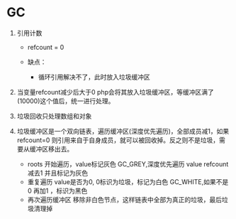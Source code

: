 # GC

1. 引用计数
	- refcount = 0 

	- 缺点：
		- 循环引用解决不了，此时放入垃圾缓冲区

2. 当变量refcount减少后大于0  php会将其放入垃圾缓冲区，等缓冲区满了(10000)这个值后，统一进行处理。

3. 垃圾回收只处理数组和对象

4. 垃圾缓冲区是一个双向链表，遍历缓冲区(深度优先遍历)，全部成员减1，如果refcount=0 则引用来自于自身成员，就可以被回收掉。反之则不是垃圾，需要从缓冲区移出去。

	- roots 开始遍历，value标记灰色 GC_GREY,深度优先遍历 value refcount减去1 并且标记为灰色
	- 重复遍历 value是否为0, 0标识为垃圾，标记为白色 GC_WHITE,如果不是0 再加1 ，标识为黑色
	- 再次遍历缓冲区 移除非白色节点，这样链表中全部为真正的垃圾，最后垃圾清理掉
